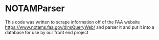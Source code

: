 # NOTAMParser

This code was written to scrape information off of the FAA website https://www.notams.faa.gov/dinsQueryWeb/
and parser it and put it into a database for use by our front end project
